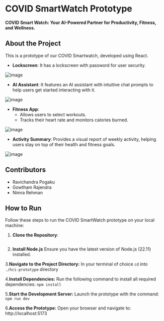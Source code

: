 # COVID SmartWatch Prototype  

**COVID Smart Watch: Your AI-Powered Partner for Productivity, Fitness, and Wellness.** 

## About the Project  

This is a prototype of our COVID Smartwatch, developed using React.  

- **Lockscreen**: It has a lockscreen with password for user security.  

![image](https://github.com/user-attachments/assets/fb81b557-494e-4546-9ef3-0a8e729f2cea)

- **AI Assistant**: It features an AI assistant with intuitive chat prompts to help users get started interacting with it.  

![image](https://github.com/user-attachments/assets/4a06d3b5-80cd-4c05-84b8-2ba5b7971f4a)

- **Fitness App**:  
  - Allows users to select workouts.  
  - Tracks their heart rate and monitors calories burned.  


![image](https://github.com/user-attachments/assets/0abe5c70-242e-4f45-ade1-6327865b3f75)


- **Activity Summary**: Provides a visual report of weekly activity, helping users stay on top of their health and fitness goals.  


![image](https://github.com/user-attachments/assets/c2d426f1-fce8-4773-bcf5-59c447cb2db8)


## Contributors  

- Ravichandra Pogaku  
- Gowtham Rajendra  
- Nimra Rehman
  

## How to Run  

Follow these steps to run the COVID SmartWatch prototype on your local machine:  

1. **Clone the Repository**:  
   ```bash git clone https://github.com/Ravi-Pogaku/CSCI4620-prototype.git

2. **Install Node.js**
Ensure you have the latest version of Node.js (22.11) installed.

3.**Navigate to the Project Directory:**
In your terminal of choice ```cd``` into ```./hci-prototype``` directory

4.**Install Dependencies:**
Run the following command to install all required dependencies:
   ```npm install```
   
5.**Start the Development Server:**
Launch the prototype with the command:
  ```npm run dev```
  
6.**Access the Prototype:**
Open your browser and navigate to:
  http://localhost:5173
